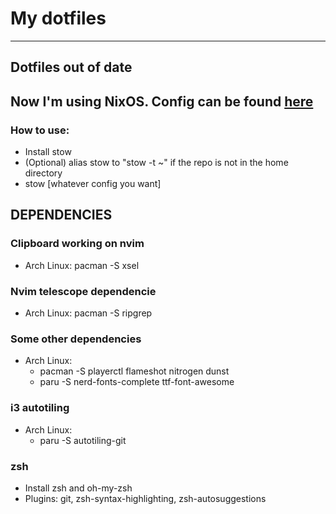 # My dotfiles

----
## Dotfiles out of date

Now I'm using NixOS. Config can be found [here](https://github.com/jamcunha/nix-config)
---

### How to use:
  - Install stow
  - (Optional) alias stow to "stow -t ~" if the repo is not in the home directory
  - stow [whatever config you want]

## DEPENDENCIES

### Clipboard working on nvim
  - Arch Linux: pacman -S xsel

### Nvim telescope dependencie
  - Arch Linux: pacman -S ripgrep

### Some other dependencies
  - Arch Linux:
    - pacman -S playerctl flameshot nitrogen dunst
    - paru -S nerd-fonts-complete ttf-font-awesome

### i3 autotiling
  - Arch Linux:
    - paru -S autotiling-git

### zsh
  - Install zsh and oh-my-zsh
  - Plugins: git, zsh-syntax-highlighting, zsh-autosuggestions
